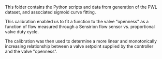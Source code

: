 This folder contains the Python scripts and data from generation of the PWL dataset, and associated sigmoid curve fitting. 

This calibration enabled us to fit a function to the valve "openness" as a function of flow measured through a Sensirion flow sensor vs. proportional valve duty cycle. 

The calibration was then used to determine a more linear and monotonically increasing relationship between a valve setpoint supplied by the controller and the valve "openness". 
